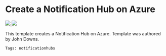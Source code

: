 # Create a Notification Hub on Azure
<a href="https://portal.azure.com/#create/Microsoft.Template/uri/https%3A%2F%2Fraw.githubusercontent.com%2FTVDKoni%2Fazure-quickstart-templates%2Fmaster%2F101-notification-hub%2Fazuredeploy.json" target="_blank">
    <img src="http://azuredeploy.net/deploybutton.png"/>
</a>
<a href="http://armviz.io/#/?load=https%3A%2F%2Fraw.githubusercontent.com%2FTVDKoni%2Fazure-quickstart-templates%2Fmaster%2F101-notification-hub%2Fazuredeploy.json" target="_blank">
    <img src="http://armviz.io/visualizebutton.png"/>
</a>

This template creates a Notification Hub on Azure. Template was authored by John Downs.

`Tags: notificationhubs`
